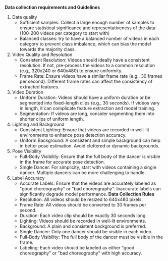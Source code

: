 **Data collection requirements and Guidelines**
1. Data quality
    * Sufficient samples: Collect a large enough number of samples to ensure statistical significance and representativeness of the data (100-200 videos per category to start with)
    * Balanced classes: try to have a balanced number of videos in each category to prevent class imbalance, which can bias the model towards the majority class.
2. Video Quality and Resolution
    * Consistent Resolution: Videos should ideally have a consistent resolution. If not, pre-process the videos to a common resolution (e.g., 320x240 or 640x480) to ensure uniformity.
    * Frame Rate: Ensure videos have a similar frame rate (e.g., 30 frames per second). Different frame rates can affect the consistency of extracted features.
3.  Video Duration
    * Uniform Duration: Videos should have a uniform duration or be segmented into fixed-length clips (e.g., 30 seconds). If videos vary in length, it can complicate feature extraction and model training.
    * Segmentation: If videos are long, consider segmenting them into shorter clips of uniform length.
4. Lighting and Background
    * Consistent Lighting: Ensure that videos are recorded in well-lit environments to enhance pose detection accuracy.
    * Uniform Background: A consistent and simple background can help in better pose estimation. Avoid cluttered or dynamic backgrounds.
5. Pose Visibility
    * Full-Body Visibility: Ensure that the full body of the dancer is visible in the frame for accurate pose detection.
    * Single Dancer: For simplicity, start with videos containing a single dancer. Multiple dancers can be more challenging to handle.
6. Label Accuracy
    * Accurate Labels: Ensure that the videos are accurately labeled as "good choreography" or "bad choreography". Inaccurate labels can significantly degrade model performance.
**Data Collection Rules**
    * Resolution: All videos should be resized to 640x480 pixels.
    * Frame Rate: All videos should be converted to 30 frames per second.
    * Duration: Each video clip should be exactly 30 seconds long.
    * Lighting: Videos should be recorded in well-lit environments.
    * Background: A plain and consistent background is preferred.
    * Single Dancer: Only one dancer should be visible in each video.
    * Full-Body Visibility: The full body of the dancer must be visible in the frame.
    * Labeling: Each video should be labeled as either "good choreography" or "bad choreography" with high accuracy.